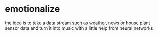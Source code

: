 # emotionalize
the idea is to take a data stream such as weather, news or house plant sensor data and turn it into music with a little help from neural networks
